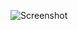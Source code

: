![Screenshot](https://raw.githubusercontent.com/Cryakl/Ultimate-RAT-Collection/refs/heads/main/Bifrost/Gh0st%20RAT%20v1.0/Screenshot.png)
